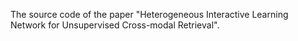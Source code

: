 The source code of the paper "Heterogeneous Interactive Learning Network for
Unsupervised Cross-modal Retrieval".
